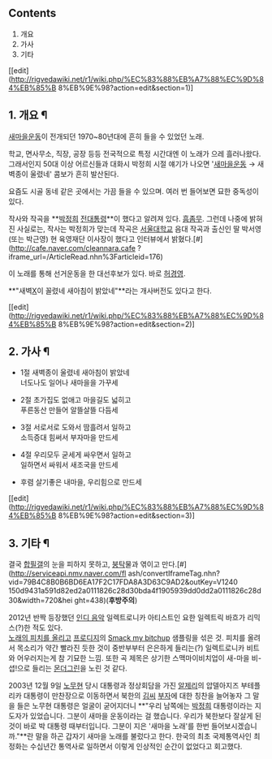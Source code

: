 ## Contents

    

1. 개요 
2. 가사 
3. 기타 

[[edit](http://rigvedawiki.net/r1/wiki.php/%EC%83%88%EB%A7%88%EC%9D%84%EB%85%B
8%EB%9E%98?action=edit&section=1)]

## 1. 개요 ¶

  

  

[새마을운동](%EC%83%88%EB%A7%88%EC%9D%84%EC%9A%B4%EB%8F%99.md)이 전개되던 1970~80년대에
흔히 들을 수 있었던 노래.

  

학교, 면사무소, 직장, 공장 등등 전국적으로 특정 시간대엔 이 노래가 으레 흘러나왔다. 그래서인지 50대 이상 어르신들과 대화시 박정희
시절 얘기가 나오면 '[새마을운동](%EC%83%88%EB%A7%88%EC%9D%84%EC%9A%B4%EB%8F%99.md) →
새벽종이 울렸네' 콤보가 흔히 발산된다.

  

요즘도 시골 동네 같은 곳에서는 가끔 들을 수 있으며. 여러 번 들어보면 묘한 중독성이 있다.

  

작사와 작곡을 **[박정희](%EB%B0%95%EC%A0%95%ED%9D%AC.md) [전대통령](%EC%A0%84%20%EB%8C%80%ED%86%B5%EB%A0%B9.md)**이 했다고 알려져 있다.
[흠좀무](%ED%9D%A0%EC%A2%80%EB%AC%B4.md). 그런데 나중에 밝혀진 사실로는, 작사는 박정희가 맞는데 작곡은
[서울대학교](%EC%84%9C%EC%9A%B8%EB%8C%80%ED%95%99%EA%B5%90.md) 음대 작곡과 출신인 딸
박서영(또는 박근영) 현 육영재단 이사장이 했다고 인터뷰에서 밝혔다.[#](http://cafe.naver.com/cleannara.cafe
?iframe_url=/ArticleRead.nhn%3Farticleid=176)

  

이 노래를 통해 선거운동을 한 대선후보가 있다. 바로 [허경영](%ED%97%88%EA%B2%BD%EC%98%81.md).

  

**"새벽[X](%EC%A2%86.md)이 꼴렸네 새아침이 밝았네"**라는 개사버전도 있다고 한다.

  

[[edit](http://rigvedawiki.net/r1/wiki.php/%EC%83%88%EB%A7%88%EC%9D%84%EB%85%B
8%EB%9E%98?action=edit&section=2)]

## 2. 가사 ¶

  * 1절 
새벽종이 울렸네 새아침이 밝았네  
너도나도 일어나 새마을을 가꾸세

  

  * 2절
초가집도 없애고 마을길도 넓히고  
푸른동산 만들어 알뜰살뜰 다듬세

  

  * 3절
서로서로 도와서 땀흘려서 일하고  
소득증대 힘써서 부자마을 만드세

  

  * 4절
우리모두 굳세게 싸우면서 일하고  
일하면서 싸워서 새조국을 만드세

  

  * 후렴
살기좋은 내마을, 우리힘으로 만드세

  

[[edit](http://rigvedawiki.net/r1/wiki.php/%EC%83%88%EB%A7%88%EC%9D%84%EB%85%B
8%EB%9E%98?action=edit&section=3)]

## 3. 기타 ¶

결국 [합필갤](%ED%95%A9%ED%95%84%EA%B0%A4.md)의 눈을 피하지 못하고,
[붕탁](%EB%B6%95%ED%83%81.md)물과 엮이고 만다.[#](http://serviceapi.nmv.naver.com/fl
ash/convertIframeTag.nhn?vid=79B4C8B0B6BD6EA17F2C17FDA8A3D63C9AD2&outKey=V1240
150d9431a591d82ed2a0111826c28d30bda4f1905939dd0dd2a0111826c28d30&width=720&hei
ght=438)(**후방주의**)

  

2012년 반짝 등장했던 [인디 음악](%EC%9D%B8%EB%94%94%20%EC%9D%8C%EC%95%85.md) 일렉트로니카
아티스트인 요한 일렉트릭 바흐가 리믹스(?)한 적도 있다.  
[노래의 피치를 올리고](https://soundcloud.com/jebach/dj-eisenstein-sae-maul-bishop)
[프로디지](%ED%94%84%EB%A1%9C%EB%94%94%EC%A7%80.md)의 [Smack my bitchup](The%20Fat%20Of%20The%20Land.md) 샘플링을 섞은 것. 피치를 올려서 목소리가 약간 빨라진 듯한 것이
중반부부터 은은하게 들리는(?) 일렉트로니카 비트와 어우러지는게 참 기묘한 느낌. 또한 곡 제목은 상기한 스맥마이비치업이 새-마을
비-셥!으로 들리는 [몬더그린](%EB%AA%AC%EB%8D%94%EA%B7%B8%EB%A6%B0.md)을 노린 것 같다.

  

2003년 12월 9일 [노무현](%EB%85%B8%EB%AC%B4%ED%98%84.md) 당시 대통령과 정상회담을 가진
[알제리](%EC%95%8C%EC%A0%9C%EB%A6%AC.md)의 압델아지즈 부테플리카 대통령이 만찬장으로 이동하면서 북한의
[김씨](%EA%B9%80%EC%9D%BC%EC%84%B1.md)
[부자](%EA%B9%80%EC%A0%95%EC%9D%BC.md)에 대한 칭찬을 늘어놓자 그 말을 들은 노무현 대통령은 얼굴이
굳어지더니 **"우리 남쪽에는 [박정희](%EB%B0%95%EC%A0%95%ED%9D%AC.md) 대통령이라는 지도자가 있었습니다.
그분이 새마을 운동이라는 걸 했습니다. 우리가 북한보다 잘살게 된 것이 바로 박 대통령 때부터입니다. 그분이 지은 '새마을 노래'를 한번
들어보시겠습니까."**란 말을 하곤 갑자기 새마을 노래를 불렀다고 한다. 한국의 최초 국제통역사인 최정화는 수십년간 통역사로 일하면서 이렇게
인상적인 순간이 없었다고 회고했다.

